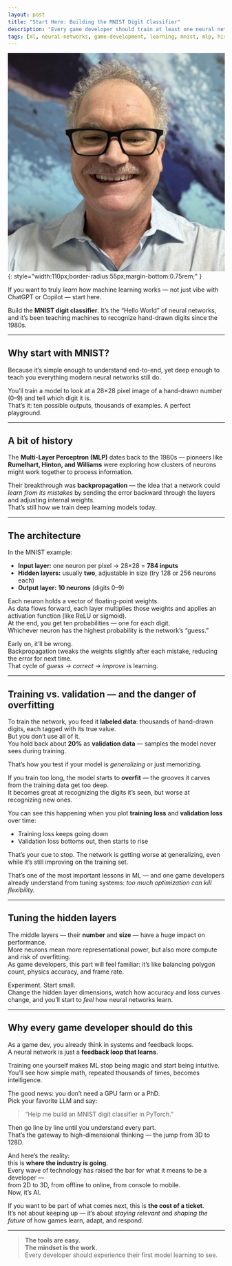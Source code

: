 ```yaml
---
layout: post
title: "Start Here: Building the MNIST Digit Classifier"
description: "Every game developer should train at least one neural network. Here’s the 'Hello World' of machine learning, and why it still matters."
tags: [ml, neural-networks, game-development, learning, mnist, mlp, history]
---
```

![Russ Patterson](/assets/images/russpatterson.jpg){: style="width:110px;border-radius:55px;margin-bottom:0.75rem;" }

If you want to truly *learn* how machine learning works — not just vibe with ChatGPT or Copilot — start here.

Build the **MNIST digit classifier**. It’s the “Hello World” of neural networks, and it’s been teaching machines to recognize hand-drawn digits since the 1980s.

---

## Why start with MNIST?
Because it’s simple enough to understand end-to-end, yet deep enough to teach you everything modern neural networks still do.

You’ll train a model to look at a 28×28 pixel image of a hand-drawn number (0–9) and tell which digit it is.  
That’s it: ten possible outputs, thousands of examples. A perfect playground.

---

## A bit of history
The **Multi-Layer Perceptron (MLP)** dates back to the 1980s — pioneers like **Rumelhart, Hinton, and Williams** were exploring how clusters of neurons might work together to process information.

Their breakthrough was **backpropagation** — the idea that a network could *learn from its mistakes* by sending the error backward through the layers and adjusting internal weights.  
That’s still how we train deep learning models today.

---

## The architecture
In the MNIST example:
- **Input layer:** one neuron per pixel → 28×28 = **784 inputs**
- **Hidden layers:** usually **two**, adjustable in size (try 128 or 256 neurons each)
- **Output layer:** **10 neurons** (digits 0–9)

Each neuron holds a vector of floating-point weights.  
As data flows forward, each layer multiplies those weights and applies an activation function (like ReLU or sigmoid).  
At the end, you get ten probabilities — one for each digit.  
Whichever neuron has the highest probability is the network’s “guess.”

Early on, it’ll be wrong.  
Backpropagation tweaks the weights slightly after each mistake, reducing the error for next time.  
That cycle of *guess → correct → improve* is learning.

---

## Training vs. validation — and the danger of overfitting
To train the network, you feed it **labeled data**: thousands of hand-drawn digits, each tagged with its true value.  
But you don’t use all of it.  
You hold back about **20%** as **validation data** — samples the model never sees during training.

That’s how you test if your model is *generalizing* or just memorizing.

If you train too long, the model starts to **overfit** — the grooves it carves from the training data get too deep.  
It becomes great at recognizing the digits it’s seen, but worse at recognizing new ones.

You can see this happening when you plot **training loss** and **validation loss** over time:  
- Training loss keeps going down  
- Validation loss bottoms out, then starts to rise  

That’s your cue to stop. The network is getting worse at generalizing, even while it’s still improving on the training set.

That’s one of the most important lessons in ML — and one game developers already understand from tuning systems: *too much optimization can kill flexibility.*

---

## Tuning the hidden layers
The middle layers — their **number** and **size** — have a huge impact on performance.  
More neurons mean more representational power, but also more compute and risk of overfitting.  
As game developers, this part will feel familiar: it’s like balancing polygon count, physics accuracy, and frame rate.

Experiment. Start small.  
Change the hidden layer dimensions, watch how accuracy and loss curves change, and you’ll start to *feel* how neural networks learn.

---

## Why every game developer should do this
As a game dev, you already think in systems and feedback loops.  
A neural network is just a **feedback loop that learns**.  

Training one yourself makes ML stop being magic and start being intuitive.  
You’ll see how simple math, repeated thousands of times, becomes intelligence.

The good news: you don’t need a GPU farm or a PhD.  
Pick your favorite LLM and say:

> “Help me build an MNIST digit classifier in PyTorch.”

Then go line by line until you understand every part.  
That’s the gateway to high-dimensional thinking — the jump from 3D to 128D.

And here’s the reality:  
this is **where the industry is going**.  
Every wave of technology has raised the bar for what it means to be a developer —  
from 2D to 3D, from offline to online, from console to mobile.  
Now, it’s AI.  

If you want to be part of what comes next, this is **the cost of a ticket**.  
It’s not about keeping up — it’s about *staying relevant* and *shaping the future* of how games learn, adapt, and respond.

---

> **The tools are easy.**  
> **The mindset is the work.**  
> Every developer should experience their first model learning to see.
